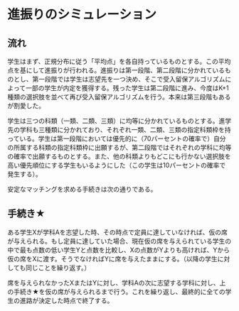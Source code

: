 # 進振りのシミュレーション  

## 流れ
学生はまず、正規分布に従う「平均点」を各自持っているものとする。この平均点を基にして進振りが行われる。進振りは第一段階、第二段階に分かれているものとし、第一段階では学生は志望先を一つ決め、そこで受入留保アルゴリズムによって一部の学生が内定を獲得する。残った学生は第二段階に進み、今度はK+1種類の選択肢を並べて再び受入留保アルゴリズムを行う。本来は第三段階もあるが割愛した。

学生は三つの科類（一類、二類、三類）に均等に分かれているものとする。進学先の学科も三種類に分かれており、それぞれ一類、二類、三類の指定科類枠を持っている。学生は第一段階においては優先的に（70パーセントの確率で）自分の所属する科類の指定科類枠に出願するが、第二段階ではそれぞれの学科に均等の確率で出願するものとする。また、他の科類よりもどこにも行かない選択肢を高い優先順位にする学生もいるようにした（この学生は10パーセントの確率で発生する）。

安定なマッチングを求める手続きは次の通りである。

## 手続き★
ある学生Xが学科Aを志望した時、その時点で定員に達していなければ、仮の席が与えられる。もし定員に達していた場合、現在仮の席を与えられている学生の中で最も点数の低い学生Yと点数を比較し、Xの点数がYよりも高ければ、Yから仮の席をXに渡す。そうでなければYに席を与えたままにする。（以降の学生に対しても同じことを繰り返す。）

席を与えられなかったXまたはYに対し、学科Aの次に志望する学科に対し、上の手続き★を仮の席が与えられるまで行う。これを繰り返し、最終的に全ての学生の進路が決定した時点で終了する。
